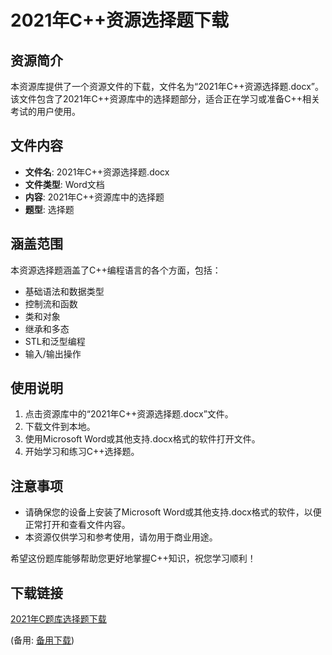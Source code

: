 # 2021年C++资源选择题下载

## 资源简介

本资源库提供了一个资源文件的下载，文件名为“2021年C++资源选择题.docx”。该文件包含了2021年C++资源库中的选择题部分，适合正在学习或准备C++相关考试的用户使用。

## 文件内容

- **文件名**: 2021年C++资源选择题.docx
- **文件类型**: Word文档
- **内容**: 2021年C++资源库中的选择题
- **题型**: 选择题

## 涵盖范围

本资源选择题涵盖了C++编程语言的各个方面，包括：

- 基础语法和数据类型
- 控制流和函数
- 类和对象
- 继承和多态
- STL和泛型编程
- 输入/输出操作

## 使用说明

1. 点击资源库中的“2021年C++资源选择题.docx”文件。
2. 下载文件到本地。
3. 使用Microsoft Word或其他支持.docx格式的软件打开文件。
4. 开始学习和练习C++选择题。

## 注意事项

- 请确保您的设备上安装了Microsoft Word或其他支持.docx格式的软件，以便正常打开和查看文件内容。
- 本资源仅供学习和参考使用，请勿用于商业用途。

希望这份题库能够帮助您更好地掌握C++知识，祝您学习顺利！

## 下载链接
[2021年C题库选择题下载](https://pan.quark.cn/s/9327b77816e0) 

(备用: [备用下载](https://pan.baidu.com/s/1luAkFZYINZAjFqQnoKfutw?pwd=1234))
